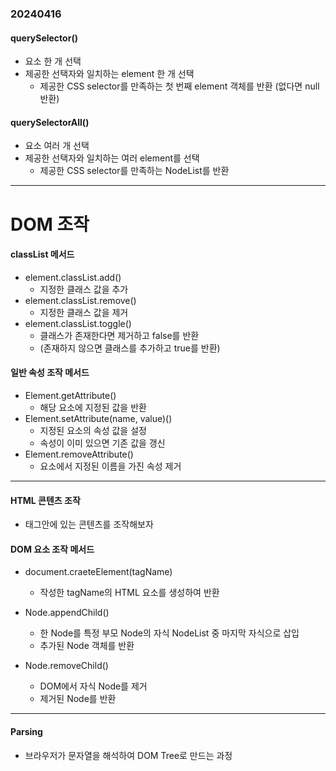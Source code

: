 ### 20240416

#### querySelector()
- 요소 한 개 선택
- 제공한 선택자와 일치하는 element 한 개 선택
  - 제공한 CSS selector를 만족하는 첫 번째 element 객체를 반환 (없다면 null 반환)

#### querySelectorAll()
- 요소 여러 개 선택
- 제공한 선택자와 일치하는 여러 element를 선택
  - 제공한 CSS selector를 만족하는 NodeList를 반환

---

# DOM 조작




#### classList 메서드
- element.classList.add()
  - 지정한 클래스 값을 추가
- element.classList.remove()
  - 지정한 클래스 값을 제거
- element.classList.toggle()
  - 클래스가 존재한다면 제거하고 false를 반환
  - (존재하지 않으면 클래스를 추가하고 true를 반환)



#### 일반 속성 조작 메서드
- Element.getAttribute()
  - 해당 요소에 지정된 값을 반환
- Element.setAttribute(name, value)()
  - 지정된 요소의 속성 값을 설정
  - 속성이 이미 있으면 기존 값을 갱신
- Element.removeAttribute()
  - 요소에서 지정된 이름을 가진 속성 제거

---

#### HTML 콘텐츠 조작
- 태그안에 있는 콘텐츠를 조작해보자


#### DOM 요소 조작 메서드
- document.craeteElement(tagName)
  - 작성한 tagName의 HTML 요소를 생성하여 반환

- Node.appendChild()
  - 한 Node를 특정 부모 Node의 자식 NodeList 중 마지막 자식으로 삽입
  - 추가된 Node 객체를 반환

- Node.removeChild()
  - DOM에서 자식 Node를 제거
  - 제거된 Node를 반환


---
#### Parsing 
- 브라우저가 문자열을 해석하여 DOM Tree로 만드는 과정